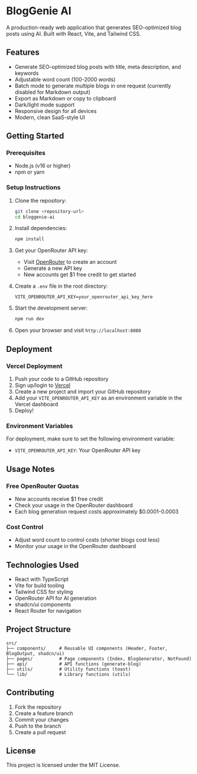 # BlogGenie AI

A production-ready web application that generates SEO-optimized blog posts using AI. Built with React, Vite, and Tailwind CSS.

## Features

- Generate SEO-optimized blog posts with title, meta description, and keywords
- Adjustable word count (100-2000 words)
- Batch mode to generate multiple blogs in one request (currently disabled for Markdown output)
- Export as Markdown or copy to clipboard
- Dark/light mode support
- Responsive design for all devices
- Modern, clean SaaS-style UI

## Getting Started

### Prerequisites

- Node.js (v16 or higher)
- npm or yarn

### Setup Instructions

1. Clone the repository:
   ```bash
   git clone <repository-url>
   cd bloggenie-ai
   ```

2. Install dependencies:
   ```bash
   npm install
   ```

3. Get your OpenRouter API key:
   - Visit [OpenRouter](https://openrouter.ai/keys) to create an account
   - Generate a new API key
   - New accounts get $1 free credit to get started

4. Create a `.env` file in the root directory:
   ```env
   VITE_OPENROUTER_API_KEY=your_openrouter_api_key_here
   ```

5. Start the development server:
   ```bash
   npm run dev
   ```

6. Open your browser and visit `http://localhost:8080`

## Deployment

### Vercel Deployment

1. Push your code to a GitHub repository
2. Sign up/login to [Vercel](https://vercel.com)
3. Create a new project and import your GitHub repository
4. Add your `VITE_OPENROUTER_API_KEY` as an environment variable in the Vercel dashboard
5. Deploy!

### Environment Variables

For deployment, make sure to set the following environment variable:
- `VITE_OPENROUTER_API_KEY`: Your OpenRouter API key

## Usage Notes

### Free OpenRouter Quotas

- New accounts receive $1 free credit
- Check your usage in the OpenRouter dashboard
- Each blog generation request costs approximately $0.0001-0.0003

### Cost Control

- Adjust word count to control costs (shorter blogs cost less)
- Monitor your usage in the OpenRouter dashboard

## Technologies Used

- React with TypeScript
- Vite for build tooling
- Tailwind CSS for styling
- OpenRouter API for AI generation
- shadcn/ui components
- React Router for navigation

## Project Structure

```
src/
├── components/     # Reusable UI components (Header, Footer, BlogOutput, shadcn/ui)
├── pages/          # Page components (Index, BlogGenerator, NotFound)
├── api/            # API functions (generate-blog)
├── utils/          # Utility functions (toast)
└── lib/            # Library functions (utils)
```

## Contributing

1. Fork the repository
2. Create a feature branch
3. Commit your changes
4. Push to the branch
5. Create a pull request

## License

This project is licensed under the MIT License.